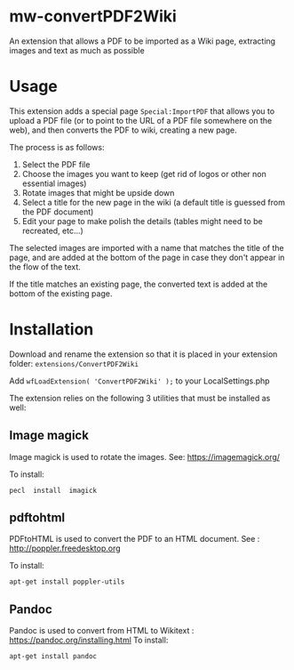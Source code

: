 # mw-convertPDF2Wiki
An extension that allows a PDF to be imported as a Wiki page, extracting images and text as much as possible

# Usage
This extension adds a special page `Special:ImportPDF` that allows you to upload a PDF file (or to point to the URL of a PDF file somewhere on the web), and then converts the PDF to wiki, creating a new page.

The process is as follows:
1. Select the PDF file
2. Choose the images you want to keep (get rid of logos or other non essential images)
3. Rotate images that might be upside down
4. Select a title for the new page in the wiki (a default title is guessed from the PDF document)
5. Edit your page to make polish the details (tables might need to be recreated, etc...)

The selected images are imported with a name that matches the title of the page, and are added at the bottom of the page in case they don't appear in the flow of the text.

If the title matches an existing page, the converted text is added at the bottom of the existing page.
  

# Installation
Download and rename the extension so that it is placed in your extension folder: `extensions/ConvertPDF2Wiki`

Add `wfLoadExtension( 'ConvertPDF2Wiki' );`  to your LocalSettings.php 

The extension relies on the following 3 utilities that must be installed as well:
## Image magick
Image magick is used to rotate the images. See: https://imagemagick.org/

To install:
```
pecl  install  imagick
```
## pdftohtml 
PDFtoHTML is used to convert the PDF to an HTML document. See : http://poppler.freedesktop.org

To install: 
```
apt-get install poppler-utils
```
## Pandoc
Pandoc is used to convert from HTML to Wikitext : https://pandoc.org/installing.html
To install: 
```
apt-get install pandoc
```
